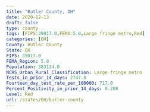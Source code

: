 ```yaml
---
title: "Butler County, OH"
date: 2020-12-13
draft: false
type: county
tags: [FIPS:39017.0,FEMA:5.0,Large fringe metro,Red]
categories: [OH]
County: Butler County
State: OH
FIPS: 39017.0
FEMA_Region: 5.0
Population: 383134.0
NCHS_Urban_Rural_Classification: Large fringe metro
Tests_in_prior_14_days: 2747.0
Fourteen_day_test_rate_per_100000: 717.0
Percent_Positivity_in_prior_14_days: 0.208
Level: Red
url: /states/OH/butler-county
---
```



